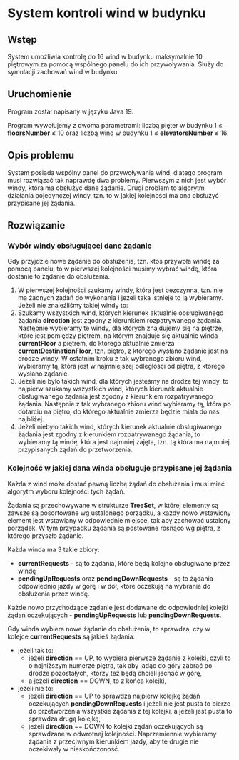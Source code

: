 # System kontroli wind w budynku

## Wstęp

System umożliwia kontrolę do 16 wind w budynku maksymalnie
10 piętrowym za pomocą wspólnego panelu do ich przywoływania.
Służy do symulacji zachowań wind w budynku.

## Uruchomienie

Program został napisany w języku Java 19.

Program wywołujemy z dwoma parametrami: liczbą pięter w budynku 
1 ≤ **floorsNumber** ≤ 10 oraz liczbą wind w budynku 
1 ≤ **elevatorsNumber** ≤ 16.

## Opis problemu

System posiada wspólny panel do przywoływania wind, dlatego program
musi rozwiązać tak naprawdę dwa problemy. Pierwszym z nich jest wybór windy, 
która ma obsłużyć dane żądanie. Drugi problem to algorytm działania 
pojedynczej windy, tzn. to w jakiej kolejności ma ona obsłużyć przypisane jej
żądania.

## Rozwiązanie

### Wybór windy obsługującej dane żądanie

Gdy przyjdzie nowe żądanie do obsłużenia, tzn. ktoś przywoła windę za pomocą panelu, 
to w pierwszej kolejności musimy wybrać windę, która dostanie to żądanie do obsłużenia.


1. W pierwszej kolejności szukamy windy, która jest bezczynna, tzn. nie ma żadnych zadań 
do wykonania i jeżeli taka istnieje to ją wybieramy. Jeżeli nie znaleźliśmy takiej windy to:
2. Szukamy wszystkich wind, których kierunek aktualnie
obsługiwanego żądania **direction** jest zgodny z kierunkiem rozpatrywanego
żądania.
Następnie wybieramy te windy, dla których znajdujemy się na piętrze, które 
jest pomiędzy piętrem, na którym znajduje się aktualnie winda **currentFloor** 
a piętrem, do którego aktualnie zmierza **currentDestinationFloor**, tzn. piętro, 
z którego wysłano żądanie jest na drodze windy. 
W ostatnim kroku z tak wybranego zbioru wind, wybieramy tą, która jest w 
najmniejszej odległości od piętra, z którego wysłano żądanie. 
3. Jeżeli nie było takich wind, dla których jesteśmy na drodze tej windy, 
to najpierw szukamy wszystkich wind, których kierunek aktualnie obsługiwanego 
żądania jest zgodny z kierunkiem rozpatrywanego żądania.
Następnie z tak wybranego zbioru wind wybieramy tą, która po dotarciu na piętro, 
do którego aktualnie zmierza będzie miała do nas najbliżej. 
4. Jeżeli niebyło takich wind, których kierunek aktualnie obsługiwanego 
żądania jest zgodny z kierunkiem rozpatrywanego żądania, to wybieramy tą windę, 
która jest najmniej zajęta, tzn. tą która ma najmniej przypisanych żądań do przetworzenia.
 
### Kolejność w jakiej dana winda obsługuje przypisane jej żądania

Każda z wind może dostać pewną liczbę żądań do obsłużenia i musi mieć algorytm 
wyboru kolejności tych żądań.

Żądania są przechowywane w strukturze **TreeSet**, w której elementy są zawsze są posortowane 
wg ustalonego porządku, a każdy nowo wstawiony element jest wstawiany w odpowiednie miejsce, 
tak aby zachować ustalony porządek. W tym przypadku żądania są postowane rosnąco wg piętra, 
z którego przyszło żądanie.

Każda winda ma 3 takie zbiory: 
- **currentRequests** - są to żądania, które będą kolejno obsługiwane przez windę
- **pendingUpRequests** oraz **pendingDownRequests** - są to żądania odpowiednio jazdy w górę i w dół, 
które oczekują na wybranie do obsłużenia przez windę.

Każde nowo przychodzące żądanie jest dodawane do odpowiedniej kolejki żądań oczekujących - **pendingUpRequests** 
lub **pendingDownRequests**.

Gdy winda wybiera nowe żądanie do obsłużenia, to sprawdza, czy w kolejce **currentRequests** są jakieś żądania:
- jeżeli tak to: 
  - jeżeli **direction** == UP, to wybiera pierwsze żądanie z kolejki, czyli to o 
  najniższym numerze piętra, tak aby jadąc do góry zabrać po drodze pozostałych, którzy też będą 
  chcieli jechać w górę,
  - a jeżeli **direction** == DOWN, to z końca kolejki,
- jeżeli nie to: 
  - jeżeli **direction** == UP to sprawdza najpierw kolejkę żądań oczekujących **pendingDownRequests** 
  i jeżeli nie jest pusta to bierze do przetworzenia wszystkie żądania z tej kolejki, a jeżeli jest 
  pusta to sprawdza drugą kolejkę,
  - jeżeli **direction** == DOWN to kolejki żądań oczekujących są sprawdzane w odwrotnej kolejności.
  Naprzemiennie wybieramy żądania z przeciwnym kierunkiem jazdy, aby te drugie nie oczekiwały 
  w nieskończoność.





